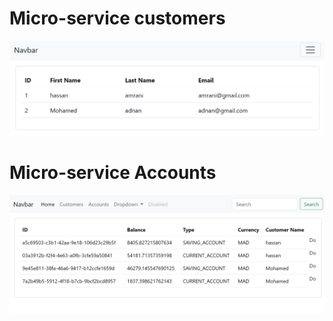 <h1>Micro-service customers </h1>
<img src="/captures/customers.png"/>
<h1>Micro-service Accounts </h1>
<img src="captures/accounts.png"/>
